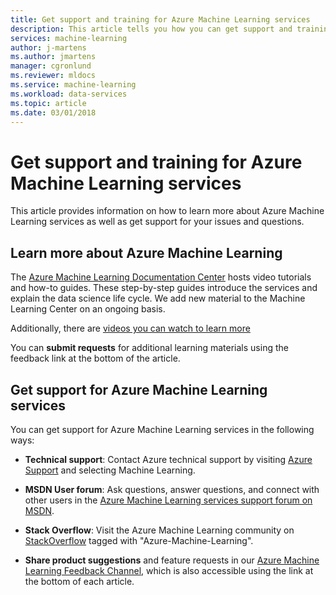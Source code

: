 ```yaml
---
title: Get support and training for Azure Machine Learning services
description: This article tells you how you can get support and training for Azure Machine Learning services and Azure Machine Learning Workbench
services: machine-learning
author: j-martens
ms.author: jmartens
manager: cgronlund
ms.reviewer: mldocs
ms.service: machine-learning
ms.workload: data-services
ms.topic: article
ms.date: 03/01/2018 
---
```

# Get support and training for Azure Machine Learning services

This article provides information on how to learn more about Azure Machine Learning services as well as get support for your issues and questions. 

## Learn more about Azure Machine Learning

The [Azure Machine Learning Documentation Center](../desktop-workbench/overview-what-is-azure-ml.md) hosts video tutorials and how-to guides. These step-by-step guides introduce the services and explain the data science life cycle. We add new material to the Machine Learning Center on an ongoing basis. 

Additionally, there are [videos you can watch to learn more](https://azure.microsoft.com/resources/videos/index/?services=machine-learning)

You can **submit requests** for additional learning materials using the feedback link at the bottom of the article.

## Get support for Azure Machine Learning services

You can get support for Azure Machine Learning services in the following ways:

+ **Technical support**: Contact Azure technical support by visiting [Azure Support](https://azure.microsoft.com/support/options/) and selecting Machine Learning. 

+ **MSDN User forum**: Ask questions, answer questions, and connect with other users in the [Azure Machine Learning services support forum on MSDN](https://social.msdn.microsoft.com/Forums/windowsdesktop/home?forum=MachineLearning).

+ **Stack Overflow**: Visit the Azure Machine Learning community on [StackOverflow](https://stackoverflow.com/questions/tagged/azure-machine-learning) tagged with "Azure-Machine-Learning".

+ **Share product suggestions** and feature requests in our [Azure Machine Learning Feedback Channel](https://feedback.azure.com/forums/257792-machine-learning), which is also accessible using the link at the bottom of each article. 
